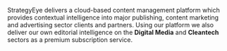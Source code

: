 StrategyEye delivers a cloud-based content management platform which provides contextual intelligence into major publishing, content marketing and advertising sector clients and partners. Using our platform we also deliver our own editorial intelligence on the **Digital Media** and **Cleantech** sectors as a premium subscription service.